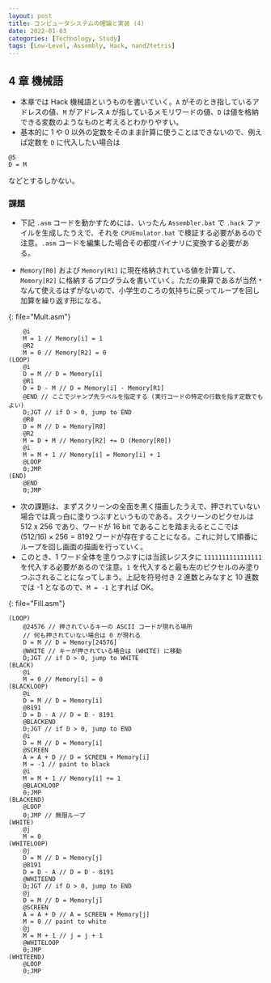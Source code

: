 ```yaml
---
layout: post
title: コンピュータシステムの理論と実装 (4)
date: 2022-01-03
categories: [Technology, Study]
tags: [Low-Level, Assembly, Hack, nand2tetris]
---
```


## 4 章 機械語

- 本章では Hack 機械語というものを書いていく。`A` がそのとき指しているアドレスの値、`M` がアドレス `A` が指しているメモリワードの値、`D` は値を格納できる変数のようなものと考えるとわかりやすい。
- 基本的に 1 や 0 以外の定数をそのまま計算に使うことはできないので、例えば定数を `D` に代入したい場合は

```hack
@5
D = M
```

などとするしかない。

### 課題

- 下記 `.asm` コードを動かすためには、いったん `Assembler.bat` で `.hack` ファイルを生成したうえで、それを `CPUEmulator.bat` で検証する必要があるので注意。`.asm` コードを編集した場合その都度バイナリに変換する必要がある。

- `Memory[R0]` および `Memory[R1]` に現在格納されている値を計算して、`Memory[R2]` に格納するプログラムを書いていく。ただの乗算であるが当然 `*` なんて使えるはずがないので、小学生のころの気持ちに戻ってループを回し加算を繰り返す形になる。

{: file="Mult.asm"}

```
    @i
    M = 1 // Memory[i] = 1
    @R2
    M = 0 // Memory[R2] = 0
(LOOP)
    @i
    D = M // D = Memory[i]
    @R1
    D = D - M // D = Memory[i] - Memory[R1]
    @END // ここでジャンプ先ラベルを指定する (実行コードの特定の行数を指す定数でもよい)
    D;JGT // if D > 0, jump to END
    @R0
    D = M // D = Memory[R0]
    @R2
    M = D + M // Memory[R2] += D (Memory[R0])
    @i
    M = M + 1 // Memory[i] = Memory[i] + 1
    @LOOP
    0;JMP
(END)
    @END
    0;JMP
```

- 次の課題は、まずスクリーンの全面を黒く描画したうえで、押されていない場合では真っ白に塗りつぶすというものである。スクリーンのピクセルは 512 x 256 であり、ワードが 16 bit であることを踏まえるとここでは $(512/16) \times 256 = 8192$ ワードが存在することになる。これに対して順番にループを回し画面の描画を行っていく。
- このとき、1 ワード全体を塗りつぶすには当該レジスタに `1111111111111111` を代入する必要があるので注意。`1` を代入すると最も左のピクセルのみ塗りつぶされることになってしまう。上記を符号付き 2 進数とみなすと 10 進数では -1 となるので、`M = -1` とすれば OK。  

{: file="Fill.asm"}

```
(LOOP)
    @24576 // 押されているキーの ASCII コードが現れる場所
    // 何も押されていない場合は 0 が現れる
    D = M // D = Memory[24576]
    @WHITE // キーが押されている場合は (WHITE) に移動
    D;JGT // if D > 0, jump to WHITE
(BLACK)
    @i
    M = 0 // Memory[i] = 0
(BLACKLOOP)
    @i
    D = M // D = Memory[i]
    @8191
    D = D - A // D = D - 8191
    @BLACKEND
    D;JGT // if D > 0, jump to END
    @i
    D = M // D = Memory[i]
    @SCREEN
    A = A + D // D = SCREEN + Memory[i]
    M = -1 // paint to black
    @i
    M = M + 1 // Memory[i] += 1
    @BLACKLOOP
    0;JMP
(BLACKEND)
    @LOOP
    0;JMP // 無限ループ
(WHITE)
    @j
    M = 0
(WHITELOOP)
    @j
    D = M // D = Memory[j]
    @8191
    D = D - A // D = D - 8191
    @WHITEEND
    D;JGT // if D > 0, jump to END
    @j
    D = M // D = Memory[j]
    @SCREEN
    A = A + D // A = SCREEN + Memory[j]
    M = 0 // paint to white
    @j
    M = M + 1 // j = j + 1
    @WHITELOOP
    0;JMP
(WHITEEND)
    @LOOP
    0;JMP
```

